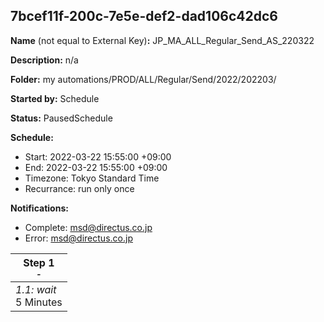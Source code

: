 ## 7bcef11f-200c-7e5e-def2-dad106c42dc6

**Name** (not equal to External Key)**:** JP_MA_ALL_Regular_Send_AS_220322

**Description:** n/a

**Folder:** my automations/PROD/ALL/Regular/Send/2022/202203/

**Started by:** Schedule

**Status:** PausedSchedule

**Schedule:**

* Start: 2022-03-22 15:55:00 +09:00
* End: 2022-03-22 15:55:00 +09:00
* Timezone: Tokyo Standard Time
* Recurrance: run only once

**Notifications:**

* Complete: msd@directus.co.jp
* Error: msd@directus.co.jp

| Step 1<br>_<small>-</small>_ |
| --- |
| _1.1: wait_<br>5 Minutes |
